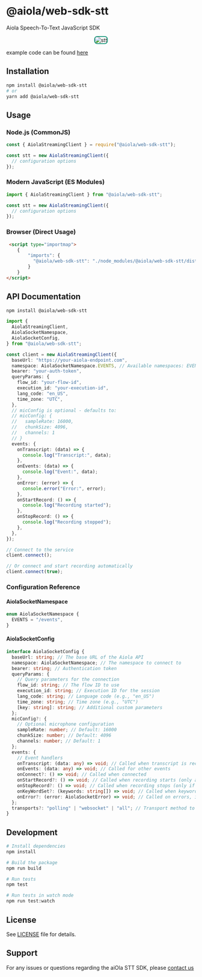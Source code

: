 # @aiola/web-sdk-stt

Aiola Speech-To-Text JavaScript SDK

<div style="display: flex; gap: 20px; justify-content: center;">
  <img src="https://github.com/user-attachments/assets/1b97d1f8-64ad-454a-81b9-c76d82e2de58" alt="stt" style="max-width: 60%; border: 2px solid #0e9375; border-radius: 8px;">
</div>

example code can be found [here](https://github.com/aiola-lab/aiola-ts-client-sdk/tree/main/examples/stt-demo)

## Installation

```bash
npm install @aiola/web-sdk-stt
# or
yarn add @aiola/web-sdk-stt
```

## Usage

### Node.js (CommonJS)

```javascript
const { AiolaStreamingClient } = require("@aiola/web-sdk-stt");

const stt = new AiolaStreamingClient({
  // configuration options
});
```

### Modern JavaScript (ES Modules)

```javascript
import { AiolaStreamingClient } from "@aiola/web-sdk-stt";

const stt = new AiolaStreamingClient({
  // configuration options
});
```

### Browser (Direct Usage)

```html
 <script type="importmap">
    {
        "imports": {
          "@aiola/web-sdk-stt": "./node_modules/@aiola/web-sdk-stt/dist/bundle/index.js"
        }
    }
</script>
```

## API Documentation

```bash
npm install @aiola/web-sdk-stt
```

```typescript
import {
  AiolaStreamingClient,
  AiolaSocketNamespace,
  AiolaSocketConfig,
} from "@aiola/web-sdk-stt";

const client = new AiolaStreamingClient({
  baseUrl: "https://your-aiola-endpoint.com",
  namespace: AiolaSocketNamespace.EVENTS, // Available namespaces: EVENTS
  bearer: "your-auth-token",
  queryParams: {
    flow_id: "your-flow-id",
    execution_id: "your-execution-id",
    lang_code: "en_US",
    time_zone: "UTC",
  },
  // micConfig is optional - defaults to:
  // micConfig: {
  //   sampleRate: 16000,
  //   chunkSize: 4096,
  //   channels: 1
  // }
  events: {
    onTranscript: (data) => {
      console.log("Transcript:", data);
    },
    onEvents: (data) => {
      console.log("Event:", data);
    },
    onError: (error) => {
      console.error("Error:", error);
    },
    onStartRecord: () => {
      console.log("Recording started");
    },
    onStopRecord: () => {
      console.log("Recording stopped");
    },
  },
});

// Connect to the service
client.connect();

// Or connect and start recording automatically
client.connect(true);
```

### Configuration Reference

#### AiolaSocketNamespace

```typescript
enum AiolaSocketNamespace {
  EVENTS = "/events",
}
```

#### AiolaSocketConfig

```typescript
interface AiolaSocketConfig {
  baseUrl: string; // The base URL of the Aiola API
  namespace: AiolaSocketNamespace; // The namespace to connect to
  bearer: string; // Authentication token
  queryParams: {
    // Query parameters for the connection
    flow_id: string; // The flow ID to use
    execution_id: string; // Execution ID for the session
    lang_code: string; // Language code (e.g., "en_US")
    time_zone: string; // Time zone (e.g., "UTC")
    [key: string]: string; // Additional custom parameters
  };
  micConfig?: {
    // Optional microphone configuration
    sampleRate: number; // Default: 16000
    chunkSize: number; // Default: 4096
    channels: number; // Default: 1
  };
  events: {
    // Event handlers
    onTranscript: (data: any) => void; // Called when transcript is received
    onEvents: (data: any) => void; // Called for other events
    onConnect?: () => void; // Called when connected
    onStartRecord?: () => void; // Called when recording starts (only after permissions are granted)
    onStopRecord?: () => void; // Called when recording stops (only if recording was started)
    onKeyWordSet?: (keywords: string[]) => void; // Called when keywords are set
    onError?: (error: AiolaSocketError) => void; // Called on errors, including permission denied
  };
  transports?: "polling" | "websocket" | "all"; // Transport method to use
}
```

## Development

```bash
# Install dependencies
npm install

# Build the package
npm run build

# Run tests
npm test

# Run tests in watch mode
npm run test:watch
```

## License

See [LICENSE](LICENSE) file for details.

## Support

For any issues or questions regarding the aiOla STT SDK, please [contact us](https://aiOla.ai/contact/)

